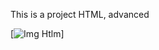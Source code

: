 This is a project HTML, advanced

[![Img Htlm](https://upload.wikimedia.org/wikipedia/commons/thumb/6/61/HTML5_logo_and_wordmark.svg/375px-HTML5_logo_and_wordmark.svg.png)]